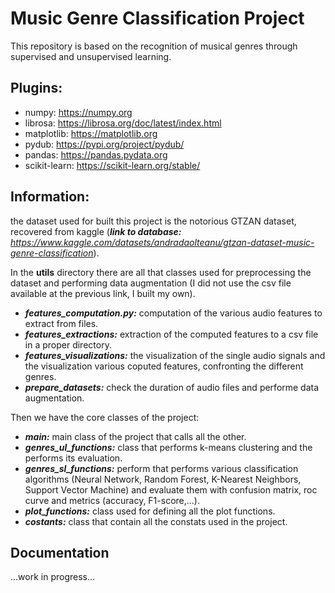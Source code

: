 # Music Genre Classification Project

This repository is based on the recognition of musical genres through supervised and unsupervised learning.

## Plugins:
- numpy: https://numpy.org
- librosa: https://librosa.org/doc/latest/index.html
- matplotlib: https://matplotlib.org
- pydub: https://pypi.org/project/pydub/
- pandas: https://pandas.pydata.org
- scikit-learn: https://scikit-learn.org/stable/

## Information:
the dataset used for built this project is the notorious GTZAN dataset, recovered from kaggle (_**link to database:** https://www.kaggle.com/datasets/andradaolteanu/gtzan-dataset-music-genre-classification_). 

In the **utils** directory there are all that classes used for preprocessing the dataset and performing data augmentation (I did not use the csv file available at the previous link, I built my own).

- **_features_computation.py:_** computation of the various audio features to extract from files.
- _**features_extractions:**_ extraction of the computed features to a csv file in a proper directory.
- _**features_visualizations:**_ the visualization of the single audio signals and the visualization various coputed features, confronting the different genres.
- _**prepare_datasets:**_ check the duration of audio files and performe data augmentation.

Then we have the core classes of the project:

- _**main:**_ main class of the project that calls all the other. 
- _**genres_ul_functions:**_ class that performs k-means clustering and the performs its evaluation. 
- **_genres_sl_functions:_** perform that performs various classification algorithms (Neural Network, Random Forest, K-Nearest Neighbors, Support Vector Machine) and evaluate them with confusion matrix, roc curve and metrics (accuracy, F1-score,...).
- **_plot_functions:_** class used for defining all the plot functions.
- **_costants:_** class that contain all the constats used in the project.

## Documentation
...work in progress...















